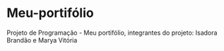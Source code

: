 # Meu-portifólio
Projeto de Programação - Meu portifólio, integrantes do projeto: Isadora Brandão e Marya Vitória
